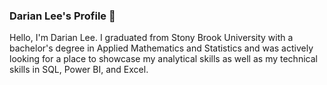 ### Darian Lee's Profile 👋

Hello, I'm Darian Lee. I graduated from Stony Brook University with a bachelor's degree in Applied Mathematics and Statistics and was actively looking for a place to showcase my analytical skills as well as my technical skills in SQL, Power BI, and Excel.
<!--
**darianlee555/darianlee555** is a ✨ _special_ ✨ repository because its `README.md` (this file) appears on your GitHub profile.

Here are some ideas to get you started:

- 🔭 I’m currently working on ... SQL
- 🌱 I’m currently learning ...
- 👯 I’m looking to collaborate on ...
- 🤔 I’m looking for help with ...
- 💬 Ask me about ...
- 📫 How to reach me: ...
- 😄 Pronouns: ...
- ⚡ Fun fact: ...
-->
